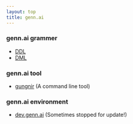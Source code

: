 ```yaml
---
layout: top
title: genn.ai
---
```


### genn.ai grammer

* [DDL](ddl.html)
* [DML](dml.html)

### genn.ai tool
* [gungnir](cli.html) (A command line tool)

### genn.ai environment
* [dev.genn.ai](http://dev.genn.ai/) (Sometimes stopped for update!)

